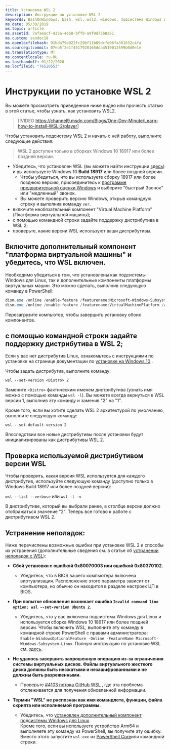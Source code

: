 ```yaml
---
title: Установка WSL 2
description: Инструкции по установке WSL 2
keywords: BashOnWindows, bash, wsl, wsl2, windows, подсистема Windows для Linux, windowssubsystem, ubuntu, debian, suse, windows 10, установка
ms.date: 05/30/2019
ms.topic: article
ms.assetid: 7afaeacf-435a-4e58-bff0-a9f0d75b8a51
ms.custom: seodec18
ms.openlocfilehash: 91bd479e922fc29bf11b89dcfe06fa381632c4fa
ms.sourcegitcommit: 07eb5f2e1f4517928165dda4510012599b0d0e1e
ms.translationtype: MT
ms.contentlocale: ru-RU
ms.lasthandoff: 01/22/2020
ms.locfileid: "76520553"
---
```

# <a name="installation-instructions-for-wsl-2"></a>Инструкции по установке WSL 2

Вы можете просмотреть приведенное ниже видео или прочесть статью в этой статье, чтобы узнать, как установить WSL2. 

> [!VIDEO https://channel9.msdn.com/Blogs/One-Dev-Minute/Learn-how-to-install-WSL-2/player]

Чтобы установить подсистему WSL 2 и начать с ней работу, выполните следующие действия:

> WSL 2 доступен только в сборках Windows 10 18917 или более поздней версии.

- Убедитесь, что установлен WSL (вы можете найти инструкции [здесь](./install-win10.md)) и вы используете Windows 10 **Build 18917** или более поздней версии.
   - Чтобы убедиться, что вы используете сборку 18917 или более позднюю версию, присоединитесь к [программе предварительной оценки Windows](https://insider.windows.com/en-us/) и выберите "быстрый Звонок" или "медленный" звонок. 
   - Вы можете проверить версию Windows, открыв командную строку и выполнив команду `ver`.
- включите необязательный компонент "Virtual Machine Platform" (Платформа виртуальной машины);
- с помощью командной строки задайте поддержку дистрибутива в WSL 2;
- проверьте, какие версии WSL используют ваши дистрибутивы.

## <a name="enable-the-virtual-machine-platform-optional-component-and-make-sure-wsl-is-enabled"></a>Включите дополнительный компонент "платформа виртуальной машины" и убедитесь, что WSL включен.

Необходимо убедиться в том, что установлены как подсистемы Windows для Linux, так и дополнительные компоненты платформы виртуальных машин. Это можно сделать, выполнив следующую команду в PowerShell: 

```powershell
dism.exe /online /enable-feature /featurename:Microsoft-Windows-Subsystem-Linux /all /norestart
dism.exe /online /enable-feature /featurename:VirtualMachinePlatform /all /norestart
```

Перезагрузите компьютер, чтобы завершить установку обоих компонентов.


## <a name="set-a-distro-to-be-backed-by-wsl-2-using-the-command-line"></a>с помощью командной строки задайте поддержку дистрибутива в WSL 2;

Если у вас нет дистрибутив Linux, ознакомьтесь с инструкциями по установке на странице документации по [установке на Windows 10](./install-win10.md#install-your-linux-distribution-of-choice) . 

Чтобы задать дистрибутив, выполните команду: 

```
wsl --set-version <Distro> 2
```

Замените `<Distro>` фактическим именем дистрибутива (узнать имя можно с помощью команды `wsl -l`). Вы можете всегда вернуться к WSL версии 1, выполнив эту команду и заменив "2" на "1".

Кроме того, если вы хотите сделать WSL 2 архитектурой по умолчанию, выполните следующую команду:

```
wsl --set-default-version 2
```

Впоследствии все новые дистрибутивы после установки будут инициализированы как дистрибутивы WSL 2.

## <a name="finish-with-verifying-what-versions-of-wsl-your-distro-are-using"></a>Проверка используемой дистрибутивом версии WSL

Чтобы проверить, какая версия WSL используется для каждого дистрибутив, используйте следующую команду (доступно только в Windows Build 18917 или более поздней версии):

`wsl --list --verbose` или `wsl -l -v`

В дистрибутиве, который вы выбрали ранее, в столбце версии должно отображаться значение "2". Теперь все готово к работе с дистрибутивом WSL 2. 

## <a name="troubleshooting"></a>Устранение неполадок: 

Ниже перечислены возможные ошибки при установке WSL 2 и способы их устранения (дополнительные сведения см. в статье об [устранении неполадок с WSL](troubleshooting.md)):

* **Сбой установки с ошибкой 0x80070003 или ошибкой 0x80370102.**
    * Убедитесь, что в BIOS вашего компьютера включена виртуализация. Расположение этого параметра зависит от компьютера, но обычно он находится в разделе настроек ЦП в BIOS.
   
* **При попытке обновления возникает ошибка `Invalid command line option: wsl --set-version Ubuntu 2`.**
    * Убедитесь, что у вас включена подсистема Windows для Linux и используется сборка Windows 10 18917 или более поздней версии. Чтобы включить WSL, выполните эту команду в командной строке PowerShell с правами администратора: `Enable-WindowsOptionalFeature -Online -FeatureName Microsoft-Windows-Subsystem-Linux`. Полную инструкцию по установке WSL см. [здесь](./install-win10.md).

* **Не удалось завершить запрошенную операцию из-за ограничения системы виртуальных дисков. Файлы виртуального жесткого диска должны быть несжатыми и незашифрованными и не должны быть разреженными.**
    * Проверьте [#4103 потока GitHub WSL](https://github.com/microsoft/WSL/issues/4103) , где эта проблема отслеживается для получения обновленной информации.

* **Термин "WSL" не распознан как имя командлета, функции, файла скрипта или исполняемой программы.** 
    * Убедитесь, что [установлен дополнительный компонент подсистемы Windows для Linux](./wsl2-install.md#enable-the-virtual-machine-platform-optional-component-and-make-sure-wsl-is-enabled).<br> Кроме того, если вы используете устройство Arm64 и выполняете эту команду из PowerShell, вы получите эту ошибку. Вместо этого запустите `wsl.exe` из [PowerShell Core](https://docs.microsoft.com/en-us/powershell/scripting/install/installing-powershell-core-on-windows?view=powershell-6)или командной строки. 
